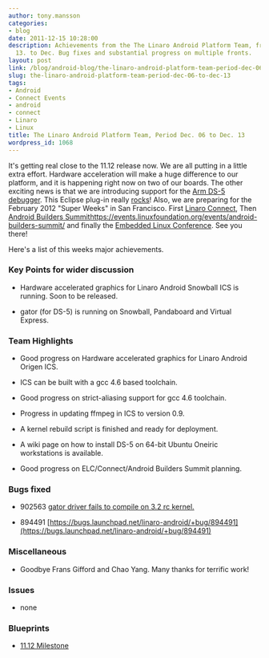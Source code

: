 ```yaml
---
author: tony.mansson
categories:
- blog
date: 2011-12-15 10:28:00
description: Achievements from the The Linaro Android Platform Team, from Dec. 6 to
  13. to Dec. Bug fixes and substantial progress on multiple fronts.
layout: post
link: /blog/android-blog/the-linaro-android-platform-team-period-dec-06-to-dec-13/
slug: the-linaro-android-platform-team-period-dec-06-to-dec-13
tags:
- Android
- Connect Events
- android
- connect
- Linaro
- Linux
title: The Linaro Android Platform Team, Period Dec. 06 to Dec. 13
wordpress_id: 1068
---
```


It's getting real close to the 11.12 release now. We are all putting in a little extra effort. Hardware acceleration will make a huge difference to our platform, and it is happening right now on two of our boards. The other exciting news is that we are introducing support for the [Arm DS-5 debugger](https://developer.arm.com/tools-and-software/embedded/legacy-tools/ds-5-development-studio/downloads). This Eclipse plug-in really [rocks](https://wiki-archive.linaro.org/Platform/DevPlatform/DS5)! Also, we are preparing for the February 2012 "Super Weeks" in San Francisco. First [Linaro Connect](https://connect.linaro.org/), Then [Android Builders Summit]()https://events.linuxfoundation.org/events/android-builders-summit/ and finally the [Embedded Linux Conference](https://events.linuxfoundation.org/). See you there!

Here's a list of this weeks major achievements.


### Key Points for wider discussion

  * Hardware accelerated graphics for Linaro Android Snowball ICS is running. Soon to be released.


  * gator (for DS-5) is running on Snowball, Pandaboard and Virtual Express.

### Team Highlights

  * Good progress on Hardware accelerated graphics for Linaro Android Origen ICS.


  * ICS can be built with a gcc 4.6 based toolchain.


  * Good progress on strict-aliasing support for gcc 4.6 toolchain.


  * Progress in updating ffmpeg in ICS to version 0.9.


  * A kernel rebuild script is finished and ready for deployment.


  * A wiki page on how to install DS-5 on 64-bit Ubuntu Oneiric workstations is available.


  * Good progress on ELC/Connect/Android Builders Summit planning.

### Bugs fixed

  * 902563 [gator driver fails to compile on 3.2 rc kernel.](https://bugs.launchpad.net/linaro-android/+bug/902563)


  * 894491 [https://bugs.launchpad.net/linaro-android/+bug/894491](https://bugs.launchpad.net/linaro-android/+bug/894491)

### Miscellaneous

  * Goodbye Frans Gifford and Chao Yang. Many thanks for terrific work!

### Issues

  * none

### Blueprints

  * [11.12 Milestone](https://launchpad.net/linaro-android/+milestone/11.12)